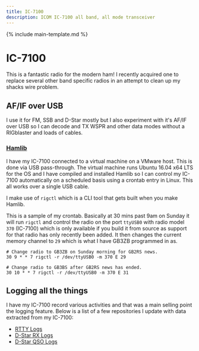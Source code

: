 ```yaml
---
title: IC-7100
description: ICOM IC-7100 all band, all mode transceiver
---
```


{% include main-template.md %}

# IC-7100

This is a fantastic radio for the modern ham! I recently acquired one to replace several other band specific radios in an attempt to clean up my shacks wire problem.

## AF/IF over USB

I use it for FM, SSB and D-Star mostly but I also experiment with it's AF/IF over USB so I can decode and TX WSPR and other data modes without a RIGblaster and loads of cables.

### [Hamlib](https://github.com/Hamlib/Hamlib)

I have my IC-7100 connected to a virtual machine on a VMware host. This is done via USB pass-through. The virtual machine runs Ubuntu 16.04 x64 LTS for the OS and I have compiled and installed Hamlib so I can control my IC-7100 automatically on a scheduled basis using a crontab entry in Linux. This all works over a single USB cable.

I make use of `rigctl` which is a CLI tool that gets built when you make Hamlib.

This is a sample of my crontab. Basically at 30 mins past 9am on Sunday it will run `rigctl` and control the radio on the port `ttyUSB0` with radio model `370` (IC-7100) which is only available if you build it from source as support for that radio has only recently been added. It then changes the current memory channel to `29` which is what I have GB3ZB programmed in as.

```shell
# Change radio to GB3ZB on Sunday morning for GB2RS news.
30 9 * * 7 rigctl -r /dev/ttyUSB0 -m 370 E 29

# Change radio to GB3BS after GB2RS news has ended.
30 10 * * 7 rigctl -r /dev/ttyUSB0 -m 370 E 31
```

## Logging all the things

I have my IC-7100 record various activities and that was a main selling point the logging feature. Below is a list of a few repositories I update with data extracted from my IC-7100:

* [RTTY Logs](https://bitbucket.org/2E0PGS/ham-radio-logbook-ic-7100-rtty)
* [D-Star RX Logs](https://bitbucket.org/2E0PGS/ham-radio-logbook-ic-7100-d-star-rx)
* [D-Star QSO Logs](https://bitbucket.org/2E0PGS/ham-radio-logbook-ic-7100-d-star-qso)
